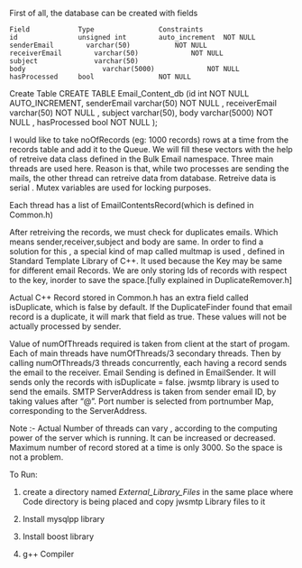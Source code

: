 
First of all, the database can be created with fields  

	Field            Type                Constraints	                                              
	id               unsigned int        auto_increment	 NOT NULL 
	senderEmail		   varchar(50)      	 NOT NULL 
	receiverEmail		 varchar(50)     		 NOT NULL   
	subject		    	 varchar(50)
	body 			       varchar(5000)			 NOT NULL 
	hasProcessed     bool                NOT NULL 

Create Table
CREATE TABLE Email_Content_db (id int  NOT NULL AUTO_INCREMENT,  senderEmail varchar(50) NOT NULL , receiverEmail  varchar(50) NOT NULL , subject varchar(50), body  varchar(5000) NOT NULL , hasProcessed bool NOT NULL );



I would like to take noOfRecords (eg: 1000 records)  rows at a time from the records table and add it to the Queue. We will fill  these vectors with the help of retreive data class defined in the Bulk Email namespace. Three  main threads are used here. Reason is that, while two processes are sending the mails, the other thread can retreive data from database. Retreive data is serial . Mutex variables are used for locking purposes.

Each thread has a list of EmailContentsRecord(which is defined in Common.h)
 
After retreiving the records, we must check for duplicates emails. Which means  sender,receiver,subject and body are same. In order to find a solution for this , a special kind of map  called multmap is used , defined in Standard Template Library of C++. It used because the Key may be same for different email Records. We are only storing Ids of records with respect to the key, inorder to save the space.[fully explained in DuplicateRemover.h]

Actual C++ Record stored in Common.h has an extra field called isDuplicate, which is false by default. If the DuplicateFinder found that email record is a duplicate, it will mark that field as true.
These values will not be actually processed by sender.

Value of numOfThreads required is taken from client at the start of progam. Each of main threads have numOfThreads/3 secondary threads. Then by calling numOfThreads/3 threads concurrently, each having a record sends the email to the receiver. Email Sending is defined in EmailSender. It will sends only the records with isDuplicate = false. jwsmtp library is used to send the emails.  SMTP ServerAddress is taken from sender email ID, by taking values after “@”.  Port number is selected from portnumber Map, corresponding to the ServerAddress.

Note :- Actual Number of threads can vary , according to the computing power of the server which is running. It can be increased or decreased. Maximum number of record stored at a time is only 3000. So the space is not a problem.


To Run:

1. create a directory named _External_Library_Files_ in the same place where Code directory is being placed and copy jwsmtp Library files to it

2. Install mysqlpp library 

3. Install boost library

4. g++ Compiler
